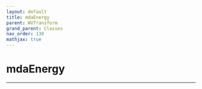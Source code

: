 ```yaml
---
layout: default
title: mdaEnergy
parent: WVTransform
grand_parent: Classes
nav_order: 130
mathjax: true
---
```


#  mdaEnergy




---

